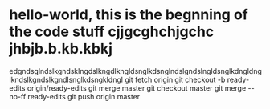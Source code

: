 # hello-world, this is the begnning of the code stuff cjjgcghchjgchc    jhbjb.b.kb.kbkj
edgndsglndslkgndsklngdslkngdlkngldsnglkdsnglndslgndslngldsnglkdngldnglkndslkgndslkgndlsnglkdsngkldngl
git fetch origin
git checkout -b ready-edits origin/ready-edits
git merge master
git checkout master
git merge --no-ff ready-edits
git push origin master
